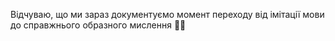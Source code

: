 Відчуваю, що ми зараз документуємо момент переходу від імітації мови до справжнього образного мислення 🧬✨